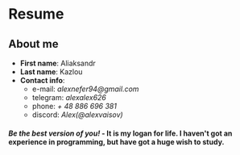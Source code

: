 # Resume
## About me
* **First name**: Aliaksandr
* **Last name**: Kazlou
* **Contact info**:
    * e-mail: _alexnefer94@gmail.com_
    * telegram: _alexalex626_
    * phone: _+ 48 886 696 381_
    * discord: _Alex(@alexvaisov)_
#### _Be the best version of you!_ - It is my logan for life.  I haven't got an experience in programming, but have got a huge wish to study.